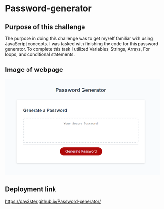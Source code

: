 # Password-generator

## Purpose of this challenge
The purpose in doing this challenge was to get myself familiar with using JavaScript concepts. I was tasked with finishing the code for this password generator. To complete this task I utilized Variables, Strings, Arrays, For loops, and conditional statements.

## Image of webpage

![Image](./Assets/readme.png)

## Deployment link

https://dav3ster.github.io/Password-generator/
